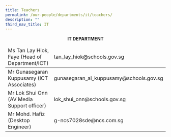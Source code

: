 ```yaml
---
title: Teachers
permalink: /our-people/departments/it/teachers/
description: ""
third_nav_title: IT
---
```

**<center>IT DEPARTMENT</center>**


<table>
<thead>
  <tr>
    <td>Ms Tan Lay Hiok, Faye (Head of Department/ICT)</td>
    <td>tan_lay_hiok@schools.gov.sg</td>
  </tr>
</thead>
<tbody>
  <tr>
    <td>Mr Gunasegaran Kuppusamy (ICT Associates)</td>
    <td>gunasegaran_al_kuppusamy@schools.gov.sg</td>
  </tr>
  <tr>
    <td>Mr Lok Shui Onn (AV Media Support officer)</td>
    <td>lok_shui_onn@schools.gov.sg</td>
  </tr>
  <tr>
    <td>Mr Mohd. Hafiz (Desktop Engineer)</td>
    <td>g-ncs7028sde@ncs.com.sg</td>
  </tr>
</tbody>
</table>